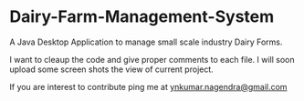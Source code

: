 # Dairy-Farm-Management-System
A Java Desktop Application to manage small scale industry Dairy Forms. 

I want to cleaup the code and give proper comments to each file. I will soon upload some screen shots the view of current project. 

If you are interest to contribute ping me at ynkumar.nagendra@gmail.com 
